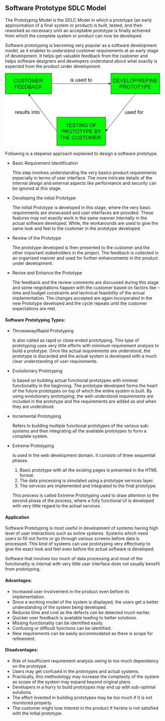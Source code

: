 ## Software Prototype SDLC Model
The Prototyping Model is the SDLC Model in which a prototype (an early approximation of a final system or product) is built, tested, and then reworked as necessary until an acceptable prototype is finally achieved from which the complete system or product can now be developed.

Software prototyping is becoming very popular as a software development model, as it enables to understand customer requirements at an early stage of development. It helps get valuable feedback from the customer and helps software designers and developers understand about what exactly is expected from the product under development.

![sdlc_prototype_model](../images/sdlc_prototype_model.jpg)

Following is a stepwise approach explained to design a software prototype.
* Basic Requirement Identification

    This step involves understanding the very basics product requirements especially in terms of user interface. The more intricate details of the internal design and external aspects like performance and security can be ignored at this stage.

* Developing the initial Prototype

    The initial Prototype is developed in this stage, where the very basic requirements are showcased and user interfaces are provided. These features may not exactly work in the same manner internally in the actual software developed. While, the workarounds are used to give the same look and feel to the customer in the prototype developed.

* Review of the Prototype

    The prototype developed is then presented to the customer and the other important stakeholders in the project. The feedback is collected in an organized manner and used for further enhancements in the product under development.

* Revise and Enhance the Prototype

    The feedback and the review comments are discussed during this stage and some negotiations happen with the customer based on factors like – time and budget constraints and technical feasibility of the actual implementation. The changes accepted are again incorporated in the new Prototype developed and the cycle repeats until the customer expectations are met.

#### Software Prototyping Types:
* Throwaway/Rapid Prototyping

    Is also called as rapid or close ended prototyping. This type of prototyping uses very little efforts with minimum requirement analysis to build a prototype. Once the actual requirements are understood, the prototype is discarded and the actual system is developed with a much clear understanding of user requirements.

* Evolutionary Prototyping

    Is based on building actual functional prototypes with minimal functionality in the beginning. The prototype developed forms the heart of the future prototypes on top of which the entire system is built. By using evolutionary prototyping, the well-understood requirements are included in the prototype and the requirements are added as and when they are understood.

* Incremental Prototyping

    Refers to building multiple functional prototypes of the various sub-systems and then integrating all the available prototypes to form a complete system.

* Extreme Prototyping

    Is used in the web development domain. It consists of three sequential phases.

    1. Basic prototype with all the existing pages is presented in the HTML format.
    2. The data processing is simulated using a prototype services layer.
    3. The services are implemented and integrated to the final prototype.

    This process is called Extreme Prototyping used to draw attention to the second phase of the process, where a fully functional UI is developed with very little regard to the actual services.

#### Application
Software Prototyping is most useful in development of systems having high level of user interactions such as online systems. Systems which need users to fill out forms or go through various screens before data is processed. This kind of systems can use prototyping very effectively to give the exact look and feel even before the actual software is developed.

Software that involves too much of data processing and most of the functionality is internal with very little user interface does not usually benefit from prototyping.

#### Advantages:
* Increased user involvement in the product even before its implementation.
* Since a working model of the system is displayed, the users get a better understanding of the system being developed.
* Reduces time and cost as the defects can be detected much earlier.
* Quicker user feedback is available leading to better solutions.
* Missing functionality can be identified easily.
* Confusing or difficult functions can be identified.
* New requirements can be easily accommodated as there is scope for refinement.

#### Disadvantages:
* Risk of insufficient requirement analysis owing to too much dependency on the prototype.
* Users may get confused in the prototypes and actual systems.
* Practically, this methodology may increase the complexity of the system as scope of the system may expand beyond original plans.
* Developers in a hurry to build prototypes may end up with sub-optimal solutions.
* The effort invested in building prototypes may be too much if it is not monitored properly.
* The customer might lose interest in the product if he/she is not satisfied with the initial prototype.

